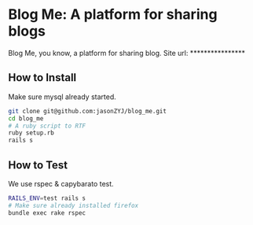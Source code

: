 Blog Me: A platform for sharing blogs
=======

Blog Me, you know, a platform for sharing blog.
Site url: ****************

## How to Install

Make sure mysql already started.
```bash
git clone git@github.com:jasonZYJ/blog_me.git
cd blog_me
# A ruby script to RTF
ruby setup.rb
rails s
```

## How to Test

We use rspec & capybarato test.
```bash
RAILS_ENV=test rails s
# Make sure already installed firefox
bundle exec rake rspec
```
